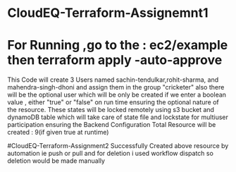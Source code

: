 # CloudEQ-Terraform-Assignemnt1
# For Running ,go to the : ec2/example then terraform apply -auto-approve
This Code will create 3 Users named sachin-tendulkar,rohit-sharma, and mahendra-singh-dhoni and assign them in the group "cricketer"
also there will be the optional user which will be only be created if we enter a boolean value , either "true" or "false" on run time ensuring the 
optional nature of the resource.
These states will be locked remotely using s3 bucket and dynamoDB table which will take care of state file and lockstate
for multiuser participation ensuring the Backend Configuration
Total Resource will be created : 9(if given true at runtime)

#CloudEQ-Terraform-Assignment2
Successfully Created above resource by automation ie push or pull
and for deletion i used workflow dispatch so deletion would be made manually
